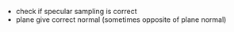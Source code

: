 - check if specular sampling is correct
- plane give correct normal (sometimes opposite of plane normal)
